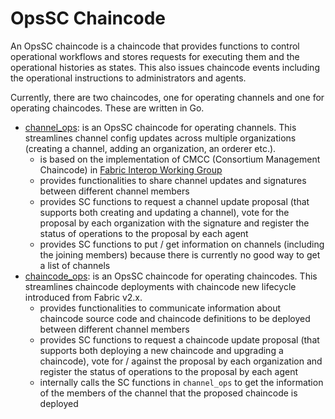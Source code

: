 # OpsSC Chaincode

An OpsSC chaincode is a chaincode that provides functions to control operational workflows and stores requests for executing them and the operational histories as states.
This also issues chaincode events including the operational instructions to administrators and agents.

Currently, there are two chaincodes, one for operating channels and one for operating chaincodes. These are written in Go.
- [channel_ops](./channel_ops): is an OpsSC chaincode for operating channels. This streamlines channel config updates across multiple organizations (creating a channel, adding an organization, an orderer etc.).
  - is based on the implementation of CMCC (Consortium Management Chaincode) in [Fabric Interop Working Group](https://wiki.hyperledger.org/display/fabric/Fabric+Interop+Working+Group)
  - provides functionalities to share channel updates and signatures between different channel members
  - provides SC functions to request a channel update proposal (that supports both creating and updating a channel), vote for the proposal by each organization  with the signature and register the status of operations to the proposal by each agent
  - provides SC functions to put / get information on channels (including the joining members) because there is currently no good way to get a list of channels
- [chaincode_ops](./chaincode_ops): is an OpsSC chaincode for operating chaincodes. This streamlines chaincode deployments with chaincode new lifecycle introduced from Fabric v2.x.
  - provides functionalities to communicate information about chaincode source code and chaincode definitions to be deployed between different channel members
  - provides SC functions to request a chaincode update proposal (that supports both deploying a new chaincode and upgrading a chaincode), vote for / against the proposal by each organization and register the status of operations to the proposal by each agent
  - internally calls the SC functions in `channel_ops` to get the information of the members of the channel that the proposed chaincode is deployed
